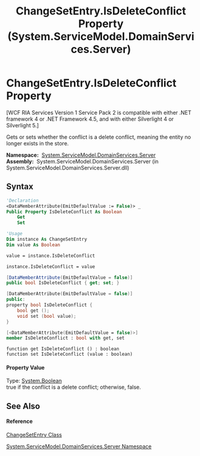 ﻿---
title: ChangeSetEntry.IsDeleteConflict Property  (System.ServiceModel.DomainServices.Server)
TOCTitle: IsDeleteConflict Property
ms:assetid: P:System.ServiceModel.DomainServices.Server.ChangeSetEntry.IsDeleteConflict
ms:mtpsurl: https://msdn.microsoft.com/en-us/library/system.servicemodel.domainservices.server.changesetentry.isdeleteconflict(v=VS.91)
ms:contentKeyID: 28755443
ms.date: 01/27/2012
mtps_version: v=VS.91
f1_keywords:
- System.ServiceModel.DomainServices.Server.ChangeSetEntry.IsDeleteConflict
- System.ServiceModel.DomainServices.Server.ChangeSetEntry.get_IsDeleteConflict
- System.ServiceModel.DomainServices.Server.ChangeSetEntry.set_IsDeleteConflict
dev_langs:
- CSharp
- JScript
- VB
- FSharp
- c++
api_location:
- System.ServiceModel.DomainServices.Server.dll
api_name:
- System.ServiceModel.DomainServices.Server.ChangeSetEntry.get_IsDeleteConflict
- System.ServiceModel.DomainServices.Server.ChangeSetEntry.IsDeleteConflict
- System.ServiceModel.DomainServices.Server.ChangeSetEntry.set_IsDeleteConflict
api_type:
- Managed
topic_type:
- apiref
- kbSyntax
product_family_name: VS
ROBOTS: INDEX,FOLLOW
---

# ChangeSetEntry.IsDeleteConflict Property

\[WCF RIA Services Version 1 Service Pack 2 is compatible with either .NET framework 4 or .NET Framework 4.5, and with either Silverlight 4 or Silverlight 5.\]

Gets or sets whether the conflict is a delete conflict, meaning the entity no longer exists in the store.

**Namespace:**  [System.ServiceModel.DomainServices.Server](ff423220\(v=vs.91\).md)  
**Assembly:**  System.ServiceModel.DomainServices.Server (in System.ServiceModel.DomainServices.Server.dll)

## Syntax

``` vb
'Declaration
<DataMemberAttribute(EmitDefaultValue := False)> _
Public Property IsDeleteConflict As Boolean
    Get
    Set
```

``` vb
'Usage
Dim instance As ChangeSetEntry
Dim value As Boolean

value = instance.IsDeleteConflict

instance.IsDeleteConflict = value
```

``` csharp
[DataMemberAttribute(EmitDefaultValue = false)]
public bool IsDeleteConflict { get; set; }
```

``` c++
[DataMemberAttribute(EmitDefaultValue = false)]
public:
property bool IsDeleteConflict {
    bool get ();
    void set (bool value);
}
```

``` fsharp
[<DataMemberAttribute(EmitDefaultValue = false)>]
member IsDeleteConflict : bool with get, set
```

``` jscript
function get IsDeleteConflict () : boolean
function set IsDeleteConflict (value : boolean)
```

#### Property Value

Type: [System.Boolean](https://msdn.microsoft.com/en-us/library/a28wyd50)  
true if the conflict is a delete conflict; otherwise, false.  

## See Also

#### Reference

[ChangeSetEntry Class](ff422139\(v=vs.91\).md)

[System.ServiceModel.DomainServices.Server Namespace](ff423220\(v=vs.91\).md)

